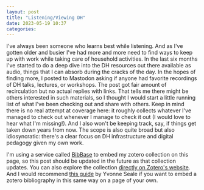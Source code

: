 ```yaml
---
layout: post
title: "Listening/Viewing DH"
date: 2023-05-19 10:37
categories: 
---
```

I've always been someone who learns best while listening. And as I've gotten older and busier I've had more and more need to find ways to keep up with work while taking care of household activities. In the last six months I've started to do a deep dive into the DH resources out there available as audio, things that I can absorb during the cracks of the day. In the hopes of finding more, I posted to Mastodon asking if anyone had favorite recordings of DH talks, lectures, or workshops. The post got fair amount of recirculation but no actual replies with links. That tells me there might be others interested in such materials, so I thought I would start a little running list of what I've been checking out and share with others. Keep in mind there is no real attempt at coverage here: it roughly collects whatever I've managed to check out whenever I manage to check it out (I would love to hear what I'm missing!). And I also won't be keeping track, say, if things get taken down years from now. The scope is also quite broad but also idiosyncratic: there's a clear focus on DH infrastructure and digital pedagogy given my own work. 

I'm using a service called [BibBase](https://bibbase.org/) to embed my zotero collection on this page, so this post should be updated in the future as that collection updates. You can also explore the collection [directly on Zotero's website](https://www.zotero.org/bmw9t/collections/GYNETXY7). And I would recommend [this guide](https://yvonneseale.org/blog/2016/10/23/how-to-embed-a-zotero-bibliography-in-a-web-page/
) by Yvonne Seale if you want to embed a zotero bibliography in this same way on a page of your own.

<script src="https://bibbase.org/show?bib=https%3A%2F%2Fapi.zotero.org%2Fusers%2F1308245%2Fcollections%2FGYNETXY7%2Fitems%3Fkey%3Dugllva0qJZGF14zBthiBVLaV%26format%3Dbibtex%26limit%3D100&msg=embed&jsonp=1&hidemenu=true&theme=dividers&groupby=&authorFirst=true&sort=author_short&urlLabel=Link to Recording(s)"></script>

